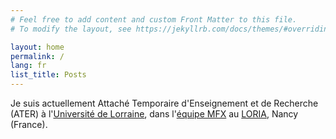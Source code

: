 ```yaml
---
# Feel free to add content and custom Front Matter to this file.
# To modify the layout, see https://jekyllrb.com/docs/themes/#overriding-theme-defaults

layout: home
permalink: /
lang: fr
list_title: Posts
---
```


Je suis actuellement Attaché Temporaire d'Enseignement et de Recherche (ATER) à l'[Université de Lorraine](https://fst.univ-lorraine.fr/), dans l'[équipe MFX](https://mfx.loria.fr/) au [LORIA](https://www.loria.fr/en/), Nancy (France).